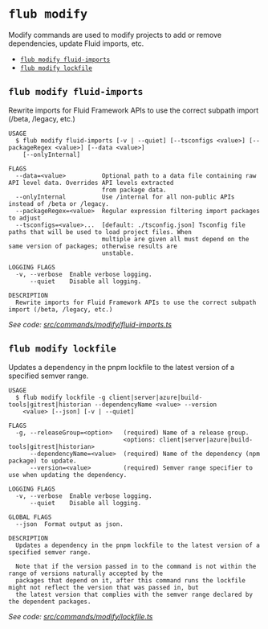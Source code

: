 `flub modify`
=============

Modify commands are used to modify projects to add or remove dependencies, update Fluid imports, etc.

* [`flub modify fluid-imports`](#flub-modify-fluid-imports)
* [`flub modify lockfile`](#flub-modify-lockfile)

## `flub modify fluid-imports`

Rewrite imports for Fluid Framework APIs to use the correct subpath import (/beta, /legacy, etc.)

```
USAGE
  $ flub modify fluid-imports [-v | --quiet] [--tsconfigs <value>] [--packageRegex <value>] [--data <value>]
    [--onlyInternal]

FLAGS
  --data=<value>          Optional path to a data file containing raw API level data. Overrides API levels extracted
                          from package data.
  --onlyInternal          Use /internal for all non-public APIs instead of /beta or /legacy.
  --packageRegex=<value>  Regular expression filtering import packages to adjust
  --tsconfigs=<value>...  [default: ./tsconfig.json] Tsconfig file paths that will be used to load project files. When
                          multiple are given all must depend on the same version of packages; otherwise results are
                          unstable.

LOGGING FLAGS
  -v, --verbose  Enable verbose logging.
      --quiet    Disable all logging.

DESCRIPTION
  Rewrite imports for Fluid Framework APIs to use the correct subpath import (/beta, /legacy, etc.)
```

_See code: [src/commands/modify/fluid-imports.ts](https://github.com/microsoft/FluidFramework/blob/main/build-tools/packages/build-cli/src/commands/modify/fluid-imports.ts)_

## `flub modify lockfile`

Updates a dependency in the pnpm lockfile to the latest version of a specified semver range.

```
USAGE
  $ flub modify lockfile -g client|server|azure|build-tools|gitrest|historian --dependencyName <value> --version
    <value> [--json] [-v | --quiet]

FLAGS
  -g, --releaseGroup=<option>   (required) Name of a release group.
                                <options: client|server|azure|build-tools|gitrest|historian>
      --dependencyName=<value>  (required) Name of the dependency (npm package) to update.
      --version=<value>         (required) Semver range specifier to use when updating the dependency.

LOGGING FLAGS
  -v, --verbose  Enable verbose logging.
      --quiet    Disable all logging.

GLOBAL FLAGS
  --json  Format output as json.

DESCRIPTION
  Updates a dependency in the pnpm lockfile to the latest version of a specified semver range.

  Note that if the version passed in to the command is not within the range of versions naturally accepted by the
  packages that depend on it, after this command runs the lockfile might not reflect the version that was passed in, but
  the latest version that complies with the semver range declared by the dependent packages.
```

_See code: [src/commands/modify/lockfile.ts](https://github.com/microsoft/FluidFramework/blob/main/build-tools/packages/build-cli/src/commands/modify/lockfile.ts)_
